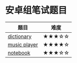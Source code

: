 # 安卓组笔试题目

| 题目 							            |  难度   |
| ----------------------------------------- | ------- |
| [dictionary](projects/dictionary.md)   	| ★★★☆☆ |
| [music player](projects/musicplayer.md)   | ★★★★☆ |
| [notebook](projects/notebook.md)	        | ★★★☆☆ |
